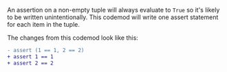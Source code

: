 An assertion on a non-empty tuple will always evaluate to `True` so it's likely to be written unintentionally. This codemod will write one assert statement for each item in the tuple.



The changes from this codemod look like this:

```diff
- assert (1 == 1, 2 == 2)
+ assert 1 == 1
+ assert 2 == 2
```
